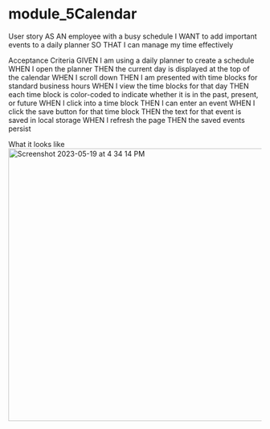 # module_5Calendar
User story 
AS AN employee with a busy schedule
I WANT to add important events to a daily planner
SO THAT I can manage my time effectively

Acceptance Criteria
GIVEN I am using a daily planner to create a schedule
WHEN I open the planner
THEN the current day is displayed at the top of the calendar
WHEN I scroll down
THEN I am presented with time blocks for standard business hours
WHEN I view the time blocks for that day
THEN each time block is color-coded to indicate whether it is in the past, present, or future
WHEN I click into a time block
THEN I can enter an event
WHEN I click the save button for that time block
THEN the text for that event is saved in local storage
WHEN I refresh the page
THEN the saved events persist

What it looks like 
<img width="543" alt="Screenshot 2023-05-19 at 4 34 14 PM" src="https://github.com/andylin03/module_5Calendar/assets/126199540/83ac6da2-616a-4f8b-8522-6aeb4c9a36b5">
